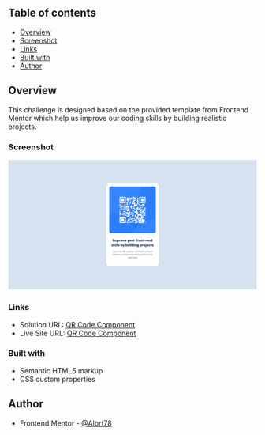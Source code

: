 ## Table of contents

-   [Overview](#overview)
-   [Screenshot](#screenshot)
-   [Links](#links)
-   [Built with](#built-with)
-   [Author](#author)

## Overview

This challenge is designed based on the provided template from Frontend Mentor which help us improve our coding skills by building realistic projects.

### Screenshot

![](./QR_code_component_screenshot.png)

### Links

-   Solution URL: [QR Code Component](https://albrt78.github.io/qrcodecomponent.github.io/)
-   Live Site URL: [QR Code Component](https://albrt78.github.io/qrcodecomponent.github.io/)

### Built with

-   Semantic HTML5 markup
-   CSS custom properties

## Author

-   Frontend Mentor - [@Albrt78](https://www.frontendmentor.io/profile/Albrt78)
